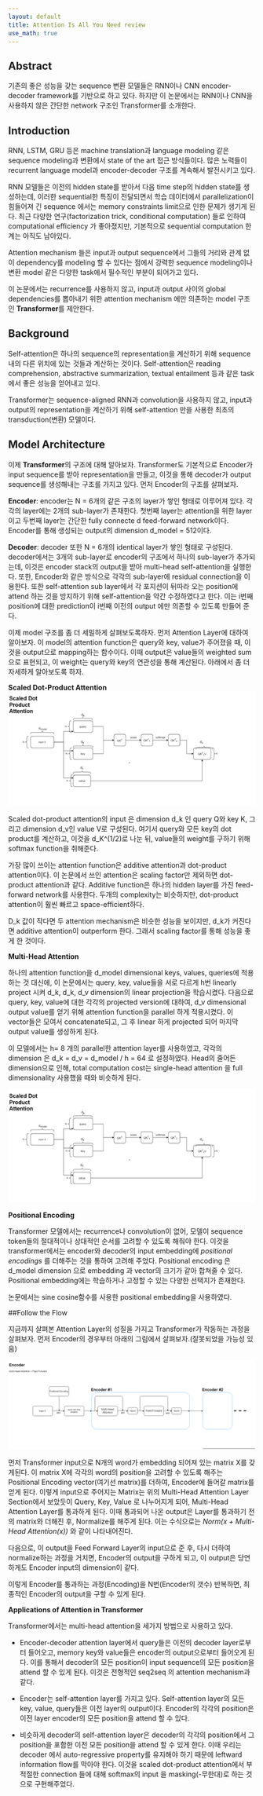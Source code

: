 ```yaml
---
layout: default
title: Attention Is All You Need review
use_math: true
---
```


## Abstract

기존의 좋은 성능을 갖는 sequence 변환 모델들은 RNN이나 CNN encoder-decoder framework를 기반으로 하고 있다. 하지만 이 논문에서는 RNN이나 CNN을 사용하지 않은 간단한 network 구조인 Transformer를 소개한다. 

## Introduction

RNN, LSTM, GRU 등은 machine translation과 language modeling 같은 sequence modeling과 변환에서 state of the art 접근 방식들이다. 많은 노력들이 recurrent language model과 encoder-decoder 구조를 계속해서 발전시키고 있다.

RNN 모델들은 이전의 hidden state를 받아서 다음 time step의 hidden state를 생성하는데, 이러한 sequential한 특징이 전달되면서 학습 데이터에서 parallelization이 힘들어져 긴 sequence 에서는 memory constraints limit으로 인한 문제가 생기게 된다. 최근 다양한 연구(factorization trick, conditional computation) 들로 인하여 computational efficiency 가 좋아졌지만, 기본적으로 sequential computation 한계는 아직도 남아있다.

Attention mechanism 들은 input과 output sequence에서 그들의 거리와 관계 없이 dependency를 modeling 할 수 있다는 점에서 강력한 sequence modeling이나 변환 model 같은 다양한 task에서 필수적인 부분이 되어가고 있다. 

이 논문에서는 recurrence를 사용하지 않고, input과 output 사이의 global dependencies를 뽑아내기 위한 attention mechanism 에만 의존하는 model 구조인 **Transformer**를 제안한다.



## Background

Self-attention은 하나의 sequence의 representation을 계산하기 위해 sequence내의 다른 위치에 있는 것들과 계산하는 것이다. Self-attention은 reading comprehension, abstractive summarization, textual entailment 등과 같은 task에서 좋은 성능을 얻어내고 있다.

Transformer는 sequence-aligned RNN과 convolution을 사용하지 않고, input과 output의 representation을 계산하기 위해 self-attention 만을 사용한 최초의 transduction(변환) 모델이다.

## Model Architecture

이제 **Transformer**의 구조에 대해 알아보자. Transformer도 기본적으로 Encoder가 input sequence를 받아 representation을 만들고, 이것을 통해 decoder가 output sequence를 생성해내는 구조를 가지고 있다. 먼저 Encoder의 구조를 살펴보자.

**Encoder**: encoder는 N = 6개의 같은 구조의 layer가 쌓인 형태로 이루어져 있다. 각각의 layer에는 2개의 sub-layer가 존재한다. 첫번째 layer는 attention을 위한 layer이고 두번째 layer는 간단한 fully connecte d feed-forward network이다. Encoder를 통해 생성되는 output의 dimension d_model = 512이다. 

**Decoder**: decoder 또한 N = 6개의 identical layer가 쌓인 형태로 구성된다. decoder에서는 3개의 sub-layer로 encoder의 구조에서 하나의 sub-layer가 추가되는데, 이것은 encoder stack의 output을 받아 multi-head self-attention을 실행한다. 또한, Encoder와 같은 방식으로 각각의 sub-layer에 residual connection을 이용한다. 또한 self-attention sub layer에서 각 포지션이 뒤따라 오는 position에 attend 하는 것을 방지하기 위해 self-attention을 약간 수정하였다고 한다. 이는 i번째 position에 대한 prediction이 i번째 이전의 output 에만 의존할 수 있도록 만들어 준다.

이제 model 구조를 좀 더 세밀하게 살펴보도록하자. 먼저 Attention Layer에 대하여 알아보자. 이 model의 attention function은 query와 key, value가 주어졌을 때, 이것을 output으로 mapping하는 함수이다. 이때 output은 value들의 weighted sum으로 표현되고, 이 weight는 query와 key의 연관성을 통해 계산된다. 아래에서 좀 더 자세하게 알아보도록 하자.

**Scaled Dot-Product Attention**
<img src="/images/scaled dot product attention.png" />

Scaled dot-product attention의 input 은 dimension d_k 인 query Q와 key K, 그리고 dimension d_v인 value V로 구성된다. 여기서 query와 모든 key의 dot product를 계산하고, 이것을 d_K^(1/2)로 나눈 뒤, value들의 weight를 구하기 위해 softmax function을 취해준다. 

가장 많이 쓰이는 attention function은 additive attention과 dot-product attention이다. 이 논문에서 쓰인 attention은 scaling factor만 제외하면 dot-product attention과 같다. Additive function은 하나의 hidden layer를 가진 feed-forward network를 사용한다. 두개의 complexity는 비슷하지만, dot-product attention이 훨씬 빠르고 space-efficient하다.

D_k 값이 작다면 두 attention mechanism은 비슷한 성능을 보이지만, d_k가 커진다면 additive attention이 outperform 한다. 그래서 scaling factor를 통해 성능을 좋게 한 것이다. 


**Multi-Head Attention**

하나의 attention function을 d_model dimensional keys, values, queries에 적용하는 것 대신에, 이 논문에서는 query, key, value들을 서로 다르게 h번 linearly project 시켜 d_k, d_k, d_v dimension의 linear projection을 학습시켰다. 다음으로 query, key, value에 대한 각각의 projected version에 대하여, d_v dimensional output value를 얻기 위해 attention function을 parallel 하게 적용시켰다. 이 vector들은 모여서 concatenate되고, 그 후 linear 하게 projected 되어 마지막 output value를 생성하게 된다.

이 모델에서는 h= 8 개의 parallel한 attention layer를 사용하였고, 각각의 dimension 은 d_k = d_v = d_model / h = 64 로 설정하였다. Head의 줄어든 dimension으로 인해, total computation cost는 single-head attention 을 full dimensionality 사용했을 때와 비슷하게 된다.

<img src="/images/scaled dot product attention.png" />

**Positional Encoding**

Transformer 모델에서는 recurrence나 convolution이 없어, 모델이 sequence token들의 절대적이나 상대적인 순서를 고려할 수 있도록 해줘야 한다. 이것을 transformer에서는 encoder와 decoder의 input embedding에 _positional encodings_ 를 더해주는 것을 통하여 고려해 주었다. Positional encoding 은 d_model dimension 으로 embedding 과 vector의 크기가 같아 합쳐줄 수 있다. Positional embedding에는 학습하거나 고정할 수 있는 다양한 선택지가 존재한다.

논문에서는 sine cosine함수를 사용한 positional embedding을 사용하였다.

##Follow the Flow


지금까지 살펴본 Attention Layer의 성질을 가지고 Transformer가 작동하는 과정을 살펴보자. 먼저 Encoder의 경우부터 아래의 그림에서 살펴보자.(잘못되었을 가능성 있음)

<img src="/images/Encoder.png" />

먼저 Transformer input으로 N개의 word가 embedding 되어져 있는 matrix X를 갖게된다. 이 matrix X에 각각의 word의 position을 고려할 수 있도록 해주는 Positional Encoding vector(여기선 matrix)를 더하여, Encoder에 들어갈 matrix를 얻게 된다. 이렇게 input으로 주어지는 Matrix는 위의 Multi-Head Attention Layer Section에서 보았듯이 Query, Key, Value 로 나누어지게 되어, Multi-Head Attention Layer를 통과하게 된다. 이때 통과되어 나온 output은 Layer를 통과하기 전의 matrix와 더해진 후, Normalize를 해주게 된다. 이는 수식으로는 _Norm(x + Multi-Head Attention(x))_ 와 같이 나타내어진다. 

다음으로, 이 output을 Feed Forward Layer의 input으로 준 후, 다시 더하여 normalize하는 과정을 거치면, Encoder의 output을 구하게 되고, 이 output은 당연하게도 Encoder input의 dimension이 같다.

이렇게 Encoder를 통과하는 과정(Encoding)을 N번(Encoder의 갯수) 반복하면, 최종적인 Encoder의 output을 구할 수 있게 된다.





**Applications of Attention in Transformer**

Transformer에서는 multi-head attention을 세가지 방법으로 사용하고 있다.

*	Encoder-decoder attention layer에서 query들은 이전의 decoder layer로부터 들어오고, memory key와 value들은 encoder의 output으로부터 들어오게 된다. 이를 통해서 decoder의 모든 position이 input sequence의 모든 position을 attend 할 수 있게 된다. 이것은 전형적인 seq2seq 의 attention mechanism과 같다.

*	Encoder는 self-attention layer를 가지고 있다. Self-attention layer의 모든 key, value, query들은 이전 layer의 output이다. Encoder의 각각의 position은 이전 layer encoder의 모든 position을 attend 할 수 있다.

* 비슷하게 decoder의 self-attention layer은 decoder의 각각의 position에서 그 position을 포함한 이전 모든 position을 attend 할 수 있게 한다. 이때 우리는 decoder 에서 auto-regressive property를 유지해야 하기 때문에 leftward information flow를 막아야 한다. 이것을 scaled dot-product attention에서 부적절한 connection 들에 대해 softmax의 input 을 masking(-무한대)로 하는 것으로 구현해주었다.


